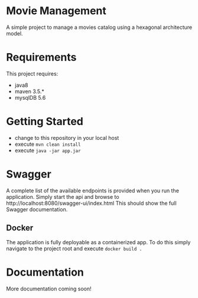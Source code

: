 # Movie Management

A simple project to manage a movies catalog using a hexagonal architecture model.

# Requirements
This project requires:
- java8
- maven 3.5.*
- mysqlDB 5.6

# Getting Started
- change to this repository in your local host
- execute `mvn clean install`
- execute `java -jar app.jar`

# Swagger
A complete list of the available endpoints is provided when you run the application.
Simply start the api and browse to http://localhost:8080/swagger-ui/index.html
This should show the full Swagger documentation.

## Docker
The application is fully deployable as a containerized app.
To do this simply navigate to the project root and execute `docker build .`

# Documentation
More documentation coming soon!

